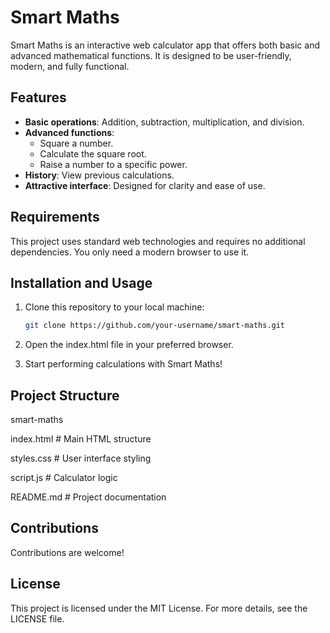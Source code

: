 # Smart Maths

Smart Maths is an interactive web calculator app that offers both basic and advanced mathematical functions. It is designed to be user-friendly, modern, and fully functional.

## Features

- **Basic operations**: Addition, subtraction, multiplication, and division.
- **Advanced functions**:  
  - Square a number.  
  - Calculate the square root.    
  - Raise a number to a specific power.
- **History**: View previous calculations.
- **Attractive interface**: Designed for clarity and ease of use.

## Requirements

This project uses standard web technologies and requires no additional dependencies. You only need a modern browser to use it.

## Installation and Usage

1. Clone this repository to your local machine:
   ```bash
   git clone https://github.com/your-username/smart-maths.git

2. Open the index.html file in your preferred browser.

3. Start performing calculations with Smart Maths!

## Project Structure

smart-maths

index.html       # Main HTML structure

styles.css       # User interface styling

script.js        # Calculator logic

README.md        # Project documentation

## Contributions

Contributions are welcome!

## License

This project is licensed under the MIT License. For more details, see the LICENSE file.
